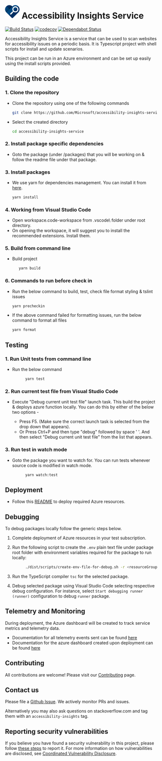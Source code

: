 <!--
Copyright (c) Microsoft Corporation. All rights reserved.
Licensed under the MIT License.
-->

# ![Product Logo](./icons/brand/blue/brand-blue-48px.png) Accessibility Insights Service

[![Build Status](https://dev.azure.com/accessibility-insights/Accessibility%20Insights%20Service/_apis/build/status/Accessibility-Insights-Service%20CI?branchName=master)](https://dev.azure.com/accessibility-insights/Accessibility%20Insights%20Service/_build/latest?definitionId=28&branchName=master)
[![codecov](https://codecov.io/gh/microsoft/accessibility-insights-service/branch/master/graph/badge.svg)](https://codecov.io/gh/microsoft/accessibility-insights-service)
[![Dependabot Status](https://api.dependabot.com/badges/status?host=github&repo=microsoft/accessibility-insights-service)](https://dependabot.com)

Accessibility Insights Service is a service that can be used to scan websites for accessibility issues on a periodic basis. It is Typescript project with shell scripts for install and update scenarios.

This project can be run in an Azure environment and can be set up easily using the install scripts provided.

## Building the code

### 1. Clone the repository

-   Clone the repository using one of the following commands
    ```bash
    git clone https://github.com/Microsoft/accessibility-insights-service.git
    ```
-   Select the created directory
    ```bash
    cd accessibility-insights-service
    ```

### 2. Install package specific dependencies

-   Goto the package (under /packages) that you will be working on & follow the readme file under that package.

### 3. Install packages

-   We use yarn for dependencies management. You can install it from [here](https://yarnpkg.com/en/docs/install).
    ```bash
    yarn install
    ```

### 4. Working from Visual Studio Code

-   Open workspace.code-workspace from .vscode\ folder under root directory.
-   On opening the workspace, it will suggest you to install the recommended extensions. Install them.

### 5. Build from command line

-   Build project

    ```bash
       yarn build
    ```

### 6. Commands to run before check in

-   Run the below command to build, test, check file format styling & tslint issues
    ```bash
    yarn precheckin
    ```
-   If the above command failed for formatting issues, run the below command to format all files
    ```bash
    yarn format
    ```

## Testing

### 1. Run Unit tests from command line

-   Run the below command
    ```bash
          yarn test
    ```

### 2. Run current test file from Visual Studio Code

-   Execute "Debug current unit test file" launch task. This build the project & deploys azure function locally.
    You can do this by either of the below two options -

    -   Press F5. (Make sure the correct launch task is selected from the drop down that appears).
    -   Or Press Ctrl+P and then type "debug" followed by space ' '. And then select "Debug current unit test file" from the list that appears.

### 3. Run test in watch mode

-   Goto the package you want to watch for. You can run tests whenever source code is modified in watch mode.

    ```bash
          yarn watch:test
    ```

## Deployment

-   Follow this [README](https://github.com/Microsoft/accessibility-insights-service/blob/master/packages/resource-deployment/README.md) to deploy required Azure resources.

## Debugging

To debug packages locally follow the generic steps below.

1.  Complete deployment of Azure resources in your test subscription.
2.  Run the following script to create the `.env` plain text file under package root folder with environment variables required for the package to run locally:

    ```bash
          ./dist/scripts/create-env-file-for-debug.sh -r <resourceGroupName>
    ```

3.  Run the TypeScript compiler `tsc` for the selected package.
4.  Debug selected package using Visual Studio Code selecting respective debug configuration. For instance, select `Start debugging runner (runner)` configuration to debug `runner` package.

## Telemetry and Monitoring

During deployment, the Azure dashboard will be created to track service metrics and telemetry data.

-   Documentation for all telemetry events sent can be found [here](packages/logger/README.md)
-   Documentation for the azure dashboard created upon deployment can be found [here](packages/resource-deployment/templates/README.md)

## Contributing

All contributions are welcome! Please visit our [Contributing](https://github.com/microsoft/accessibility-insights-service/blob/master/Contributing.md) page.

## Contact us

Please file a [Github Issue](https://github.com/Microsoft/accessibility-insights-service/issues/new/choose). We actively monitor PRs and issues.

Alternatively you may also ask questions on stackoverflow.com and tag them with an `accessibility-insights` tag.

## Reporting security vulnerabilities

If you believe you have found a security vulnerability in this project, please follow [these steps](https://technet.microsoft.com/en-us/security/ff852094.aspx) to report it. For more information on how vulnerabilities are disclosed, see [Coordinated Vulnerability Disclosure](https://technet.microsoft.com/en-us/security/dn467923).

